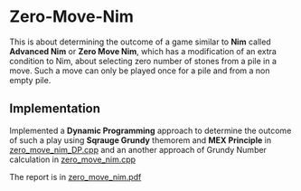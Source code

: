 # Zero-Move-Nim

This is about determining the outcome of a game similar to **Nim** called **Advanced Nim** or **Zero Move Nim**, which has a modification of an extra condition to Nim, about selecting zero number of stones from a pile in a move. Such a move can only be played once for a pile and from a non empty pile.

## Implementation

Implemented a **Dynamic Programming** approach to determine the outcome of such a play using **Sqrauge Grundy** themorem and **MEX Principle** in [zero_move_nim_DP.cpp](./zero_move_nim_DP.cpp) and an another approach of Grundy Number calculation in [zero_move_nim.cpp](./zero_move_nim.cpp) 

The report is in [zero_move_nim.pdf](./zero_move_nim.pdf)
